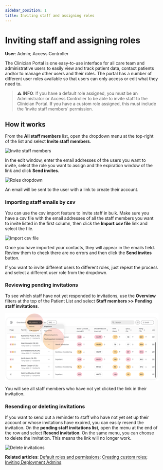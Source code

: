 ```yaml
---
sidebar_position: 1
title: Inviting staff and assigning roles
---
```

# Inviting staff and assigning roles
**User**: Admin; Access Controller

The Clinician Portal is one easy-to-use interface for all care team and administrative users to easily view and track patient data, contact patients and/or to manage other users and their roles. The portal has a number of different user roles available so that users can only access or edit what they need to. 

> ⚠️ **INFO**: If you have a default role assigned, you must be an Administrator or Access Controller to be able to invite staff to the Clinician Portal. If you have a custom role assigned, this must include the 'invite staff members' permission.

## How it works​
From the **All staff members** list, open the dropdown menu at the top-right of the list and select **Invite staff members**.

![Invite staff members](./assets/InvitingStaff01.png)

In the edit window, enter the email addresses of the users you want to invite, select the role you want to assign and the expiration window of the link and click **Send invites**.

![Roles dropdown](./assets/InvitingStaff02.png)

An email will be sent to the user with a link to create their account.

### Importing staff emails by csv
You can use the csv import feature to invite staff in bulk. Make sure you have a csv file with the email addresses of all the staff members you want to invite listed in the first column, then click the **Import csv file** link and select the file. 

![Import csv file](./assets/InvitingStaff03.png)

Once you have imported your contacts, they will appear in the emails field. Review them to check there are no errors and then click the **Send invites** button. 

If you want to invite different users to different roles, just repeat the process and select a different user role from the dropdown.
### Reviewing pending invitations
To see which staff have not yet responded to invitations, use the **Overview** filters at the top of the Patient List and select **Staff members >> Pending staff invitations**.

![Pending staff invitations](./assets/InvitingStaff04.png)

You will see all staff members who have not yet clicked the link in their invitation.

### Resending or deleting invitations
If you want to send out a reminder to staff who have not yet set up their account or whose invitations have expired, you can easily resend the invitation. On the **pending staff invitations list**, open the menu at the end of the row and select **Resend invitation**. On the same menu, you can choose to delete the invitation. This means the link will no longer work.

![Delete invitations](./assets/InvitingStaff05.png)

**Related articles**: [Default roles and permissions](./default-roles-and-permissions.md); [Creating custom roles](./creating-custom-roles.md); [Inviting Deployment Admins](../../admin-portal/managing-deployments/tools-and-navigation/inviting-deployment-admins.md)
